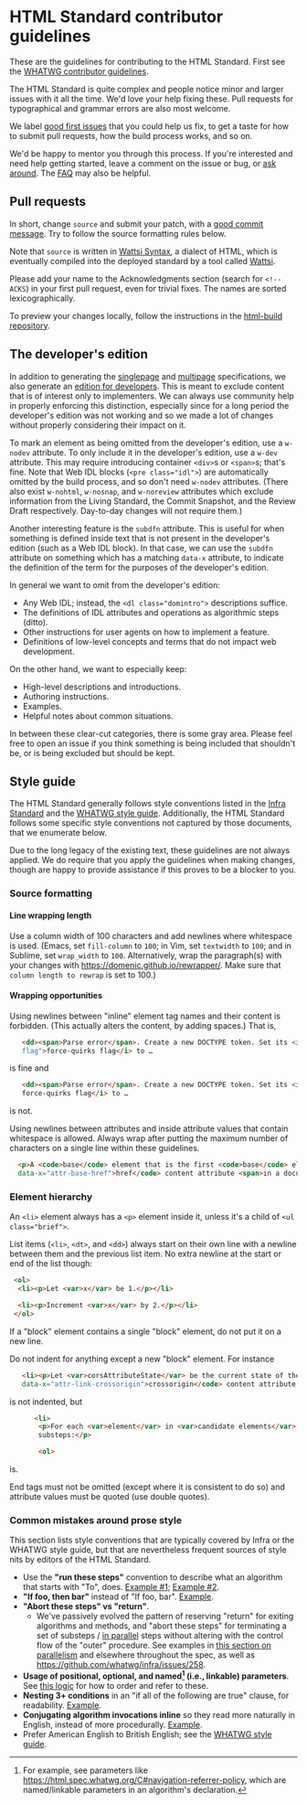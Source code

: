 # HTML Standard contributor guidelines

These are the guidelines for contributing to the HTML Standard. First see the [WHATWG contributor guidelines](https://github.com/whatwg/meta/blob/main/CONTRIBUTING.md).

The HTML Standard is quite complex and people notice minor and larger issues with it all the time. We'd love your help fixing these. Pull requests for typographical and grammar errors are also most welcome.

We label [good first issues](https://github.com/whatwg/html/labels/good%20first%20issue) that you could help us fix, to get a taste for how to submit pull requests, how the build process works, and so on.

We'd be happy to mentor you through this process. If you're interested and need help getting started, leave a comment on the issue or bug, or [ask around](https://whatwg.org/chat). The [FAQ](FAQ.md) may also be helpful.

## Pull requests

In short, change `source` and submit your patch, with a [good commit message](https://github.com/erlang/otp/wiki/Writing-good-commit-messages). Try to follow the source formatting rules below.

Note that `source` is written in [Wattsi Syntax](https://github.com/whatwg/wattsi/blob/main/Syntax.md), a dialect of HTML, which is eventually compiled into the deployed standard by a tool called [Wattsi](https://github.com/whatwg/wattsi).

Please add your name to the Acknowledgments section (search for `<!-- ACKS`) in your first pull request, even for trivial fixes. The names are sorted lexicographically.

To preview your changes locally, follow the instructions in the [html-build repository](https://github.com/whatwg/html-build).

## The developer's edition

In addition to generating the [singlepage](https://html.spec.whatwg.org/) and [multipage](https://html.spec.whatwg.org/multipage/) specifications, we also generate an [edition for developers](https://html.spec.whatwg.org/dev/). This is meant to exclude content that is of interest only to implementers. We can always use community help in properly enforcing this distinction, especially since for a long period the developer's edition was not working and so we made a lot of changes without properly considering their impact on it.

To mark an element as being omitted from the developer's edition, use a `w-nodev` attribute. To only include it in the developer's edition, use a `w-dev` attribute. This may require introducing container `<div>`s or `<span>`s; that's fine. Note that Web IDL blocks (`<pre class="idl">`) are automatically omitted by the build process, and so don't need `w-nodev` attributes. (There also exist `w-nohtml`, `w-nosnap`, and `w-noreview` attributes which exclude information from the Living Standard, the Commit Snapshot, and the Review Draft respectively. Day-to-day changes will not require them.)

Another interesting feature is the `subdfn` attribute. This is useful for when something is defined inside text that is not present in the developer's edition (such as a Web IDL block). In that case, we can use the `subdfn` attribute on something which has a matching `data-x` attribute, to indicate the definition of the term for the purposes of the developer's edition.

In general we want to omit from the developer's edition:

* Any Web IDL; instead, the `<dl class="domintro">` descriptions suffice.
* The definitions of IDL attributes and operations as algorithmic steps (ditto).
* Other instructions for user agents on how to implement a feature.
* Definitions of low-level concepts and terms that do not impact web development.

On the other hand, we want to especially keep:

* High-level descriptions and introductions.
* Authoring instructions.
* Examples.
* Helpful notes about common situations.

In between these clear-cut categories, there is some gray area. Please feel free to open an issue if you think something is being included that shouldn't be, or is being excluded but should be kept.

## Style guide

The HTML Standard generally follows style conventions listed in the [Infra Standard](https://infra.spec.whatwg.org) and the [WHATWG style guide](https://whatwg.org/style-guide). Additionally, the HTML Standard follows some specific style conventions not captured by those documents, that we enumerate below.

Due to the long legacy of the existing text, these guidelines are not always applied. We do require that you apply the guidelines when making changes, though are happy to provide assistance if this proves to be a blocker to you.

### Source formatting


#### Line wrapping length

Use a column width of 100 characters and add newlines where whitespace is used. (Emacs, set `fill-column` to `100`; in Vim, set `textwidth` to `100`; and in Sublime, set `wrap_width` to `100`. Alternatively, wrap the paragraph(s) with your changes with https://domenic.github.io/rewrapper/. Make sure that `column length to rewrap` is set to 100.)

#### Wrapping opportunities

Using newlines between "inline" element tag names and their content is forbidden. (This actually alters the content, by adding spaces.) That is,
```html
   <dd><span>Parse error</span>. Create a new DOCTYPE token. Set its <i data-x="force-quirks
   flag">force-quirks flag</i> to …
```
is fine and
```html
   <dd><span>Parse error</span>. Create a new DOCTYPE token. Set its <i data-x="force-quirks flag">
   force-quirks flag</i> to …
```
is not.

Using newlines between attributes and inside attribute values that contain whitespace is allowed. Always wrap after putting the maximum number of characters on a single line within these guidelines.

```html
  <p>A <code>base</code> element that is the first <code>base</code> element with an <code
  data-x="attr-base-href">href</code> content attribute <span>in a document tree</span> has a
```

### Element hierarchy

An `<li>` element always has a `<p>` element inside it, unless it's a child of `<ul class="brief">`.

List items (`<li>`, `<dt>`, and `<dd>`) always start on their own line with a newline between them
and the previous list item. No extra newline at the start or end of the list though:
```html
 <ol>
  <li><p>Let <var>x</var> be 1.</p></li>

  <li><p>Increment <var>x</var> by 2.</p></li>
 </ol>
```

If a "block" element contains a single "block" element, do not put it on a new line.

Do not indent for anything except a new "block" element. For instance
```html
   <li><p>Let <var>corsAttributeState</var> be the current state of the element's <code
   data-x="attr-link-crossorigin">crossorigin</code> content attribute.</p></li>
```
is not indented, but
```html
      <li>
       <p>For each <var>element</var> in <var>candidate elements</var>, run the following
       substeps:</p>

       <ol>
```
is.

End tags must not be omitted (except where it is consistent to do so) and attribute values must be quoted (use double quotes).

### Common mistakes around prose style

This section lists style conventions that are typically covered by Infra or the WHATWG style guide, but that are nevertheless frequent sources of style nits by editors of the HTML Standard.

 - Use the **"run these steps"** convention to describe what an algorithm that starts with "To", does. [Example #1](https://html.spec.whatwg.org/C#parse-a-url); [Example #2](https://html.spec.whatwg.org/C#create-a-potential-cors-request).
 - **"If foo, then bar"** instead of "If foo, bar".  [Example](https://github.com/whatwg/html/pull/10269#discussion_r1568114777).
 - **"Abort these steps" vs "return"**.
   - We've passively evolved the pattern of reserving "return" for exiting algorithms and methods, and "abort these steps" for terminating a set of substeps / [in parallel](https://html.spec.whatwg.org/C#in-parallel) steps without altering with the control flow of the "outer" procedure. See examples in [this section on parallelism](https://html.spec.whatwg.org/C#parallelism) and elsewhere throughout the spec, as well as https://github.com/whatwg/infra/issues/258.
 - **Usage of positional, optional, and named[^1] (i.e., linkable) parameters**. See [this logic](https://docs.google.com/document/d/1yxnzjRDVmAR5CC9GcAyY448lBD0u0E98eUEMHDhx1Dw/edit?disco=AAAAeXYly54) for how to order and refer to these.
 - **Nesting 3+ conditions** in an "if all of the following are true" clause, for readability. [Example](https://github.com/whatwg/html/pull/9778#discussion_r1540615160).
 - **Conjugating algorithm invocations inline** so they read more naturally in English, instead of more procedurally. [Example](https://github.com/whatwg/html/pull/9778#discussion_r1574075112).
 - Prefer American English to British English; see the [WHATWG style guide](https://whatwg.org/style-guide).

[^1]: For example, see parameters like https://html.spec.whatwg.org/C#navigation-referrer-policy, which are named/linkable parameters in an algorithm's declaration.
